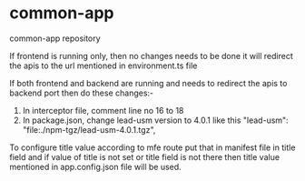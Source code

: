 # common-app
common-app repository

If frontend is running only, then no changes needs to be done it will redirect the apis to the url mentioned in environment.ts file

If both frontend and backend are running and needs to redirect the apis to backend port then do these changes:-
1.   In interceptor file, comment line no 16 to 18
2.   In package.json, change lead-usm version to 4.0.1 like this "lead-usm": "file:./npm-tgz/lead-usm-4.0.1.tgz",

To configure title value according to mfe route put that in manifest file in title field and if value of title is not set or title field is not there then title value mentioned in app.config.json file will be used.
